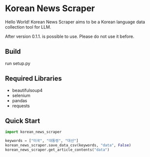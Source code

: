# Korean News Scraper

Hello World!  Korean News Scraper aims to be a Korean language data collection tool for LLM.

After version 0.1.1. is possible to use. Please do not use it before.


## Build

run setup.py


## Required Libraries

- beautifulsoup4
- selenium
- pandas
- requests


## Quick Start

```python
import korean_news_scraper

keywords = ["미국", "대통령", "대선"]
korean_news_scraper.save_data_csv(keywords, "data", False)
korean_news_scraper.get_article_contents("data")
```